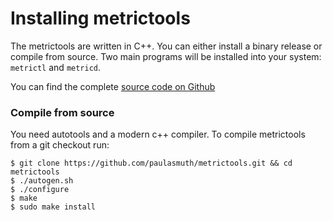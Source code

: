 Installing metrictools
======================

The metrictools are written in C++. You can either install a binary release or
compile from source. Two main programs will be installed into your system:
`metrictl` and `metricd`.

You can find the complete [source code on Github](http://github.com/paulasmuth/metrictools)

### Compile from source

You need autotools and a modern c++ compiler. To compile metrictools from a git
checkout run:

    $ git clone https://github.com/paulasmuth/metrictools.git && cd metrictools
    $ ./autogen.sh
    $ ./configure
    $ make
    $ sudo make install


